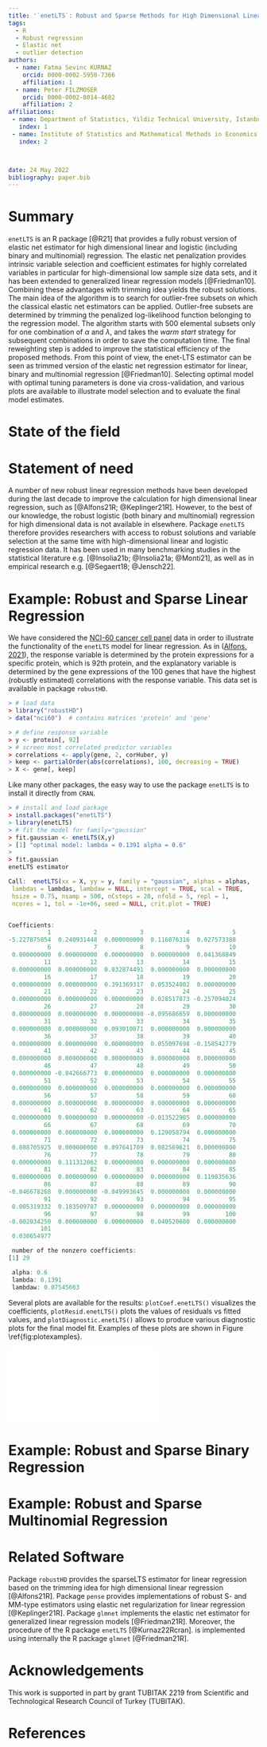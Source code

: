 ```yaml
---
title: '`enetLTS`: Robust and Sparse Methods for High Dimensional Linear and Binary and Multinomial Regression'
tags:
  - R
  - Robust regression
  - Elastic net
  - outlier detection
authors:
  - name: Fatma Sevinc KURNAZ
    orcid: 0000-0002-5958-7366 
    affiliation: 1
  - name: Peter FILZMOSER
    orcid: 0000-0002-8014-4682
    affiliation: 2
affiliations:
 - name: Department of Statistics, Yildiz Technical University, Istanbul, Turkey
   index: 1
 - name: Institute of Statistics and Mathematical Methods in Economics, TU Wien, Vienna, Austria
   index: 2



date: 24 May 2022
bibliography: paper.bib
---
```


# Summary


`enetLTS` is an R package [@R21] that provides a fully robust version of 
elastic net estimator for high dimensional linear and logistic (including 
binary and multinomial) regression. The elastic net penalization provides 
intrinsic variable selection and coefficient estimates for highly correlated 
variables in particular for high-dimensional low sample size 
data sets, and it has been extended to generalized linear regression models 
[@Friedman10]. 
Combining these advantages with trimming idea yields the robust solutions.
The main idea of the algorithm is to search for outlier-free subsets on which the classical elastic 
net estimators can be applied. Outlier-free subsets are determined by trimming 
the penalized log-likelihood function belonging to the regression model. 
The algorithm starts with 500 elemental subsets
only for one combination of $\alpha$ and $\lambda$, and takes the *warm start* strategy
for subsequent combinations in order to save the computation time.
The final reweighting step is added to improve the statistical 
efficiency of the proposed methods. 
From this point of view, the enet-LTS estimator can be seen as trimmed version 
of the elastic net regression estimator for linear, binary and multinomial 
regression [@Friedman10]. 
Selecting optimal model with optimal tuning parameters is done via cross-validation, 
and various plots are available to illustrate model selection and to evaluate the 
final model estimates. 


# State of the field

# Statement of need

A number of new robust linear regression methods have been developed during the last 
decade to improve the calculation for high dimensional linear regression, such as 
[@Alfons21R; @Keplinger21R]. 
However, to the best of our knowledge, the robust logistic (both binary and multinomial) 
regression for high dimensional data is not available in elsewhere.
Package `enetLTS` therefore provides
researchers with access to robust solutions and variable selection at the same time
with high-dimensional linear and logistic regression data. 
It has been used in many benchmarking studies in the statistical
literature e.g. [@Insolia21b; @Insolia21a; @Monti21], 
as well as in empirical research e.g. [@Segaert18; @Jensch22].


# Example: Robust and Sparse Linear Regression

We have considered the [NCI-60 cancer cell panel](https://discover.nci.nih.gov/cellminer/) data in order to illustrate the functionality of the `enetLTS` model for linear regression. As in ([Alfons, 2021](https://joss.theoj.org/papers/10.21105/joss.03786)), the response variable is determined by the protein expressions for a specific protein, which is 92th protein, and
the explanatory variable is determined by the gene expressions of the 100 genes that have the highest (robustly estimated) correlations with the response variable. This data set is available in package `robustHD`.

```R
> # load data
> library("robustHD")
> data("nci60")  # contains matrices 'protein' and 'gene'

> # define response variable
> y <- protein[, 92]
> # screen most correlated predictor variables
> correlations <- apply(gene, 2, corHuber, y)
> keep <- partialOrder(abs(correlations), 100, decreasing = TRUE)
> X <- gene[, keep]
```

Like many other packages, the easy way to use the package `enetLTS` is to install it directly from `CRAN`. 

```R
> # install and load package
> install.packages("enetLTS")
> library(enetLTS)
> # fit the model for family="gaussian"
> fit.gaussian <- enetLTS(X,y)
> [1] "optimal model: lambda = 0.1391 alpha = 0.6"
>
> fit.gaussian
enetLTS estimator 

Call:  enetLTS(xx = X, yy = y, family = "gaussian", alphas = alphas,      
 lambdas = lambdas, lambdaw = NULL, intercept = TRUE, scal = TRUE,      
 hsize = 0.75, nsamp = 500, nCsteps = 20, nfold = 5, repl = 1,      
 ncores = 1, tol = -1e+06, seed = NULL, crit.plot = TRUE) 


Coefficients:
           1            2            3            4            5 
-5.227875054  0.240931448  0.000000000  0.116076316  0.027573388 
           6            7            8            9           10 
 0.000000000  0.000000000  0.000000000  0.000000000  0.041368849 
          11           12           13           14           15 
 0.000000000  0.000000000  0.032874491  0.000000000  0.000000000 
          16           17           18           19           20 
 0.000000000  0.000000000  0.391369317  0.053524802  0.000000000 
          21           22           23           24           25 
 0.000000000  0.000000000  0.000000000  0.028517873 -0.257094024 
          26           27           28           29           30 
 0.000000000  0.000000000  0.000000000 -0.095686659  0.000000000 
          31           32           33           34           35 
 0.000000000  0.000000000  0.093010871  0.000000000  0.000000000 
          36           37           38           39           40 
 0.000000000  0.000000000  0.000000000  0.055097698 -0.158542779 
          41           42           43           44           45 
 0.000000000  0.000000000  0.000000000  0.000000000  0.000000000 
          46           47           48           49           50 
 0.000000000 -0.042666773  0.000000000  0.000000000  0.000000000 
          51           52           53           54           55 
 0.000000000  0.000000000  0.000000000  0.000000000  0.000000000 
          56           57           58           59           60 
 0.000000000  0.000000000  0.000000000  0.000000000  0.000000000 
          61           62           63           64           65 
 0.000000000  0.000000000  0.000000000 -0.013522905  0.000000000 
          66           67           68           69           70 
 0.000000000  0.000000000  0.000000000  0.129058794  0.000000000 
          71           72           73           74           75 
 0.088705925  0.000000000  0.097641709  0.082569621  0.000000000 
          76           77           78           79           80 
 0.000000000  0.111312062  0.000000000  0.000000000  0.000000000 
          81           82           83           84           85 
 0.000000000  0.000000000  0.000000000  0.000000000  0.119835636 
          86           87           88           89           90 
-0.046678268  0.000000000 -0.049993645  0.000000000  0.000000000 
          91           92           93           94           95 
 0.005319332  0.183509787  0.000000000  0.000000000  0.000000000 
          96           97           98           99          100 
-0.002034250  0.000000000  0.000000000  0.040520680  0.000000000 
         101 
 0.030654977 

 number of the nonzero coefficients:
[1] 29

 alpha: 0.6
 lambda: 0.1391
 lambdaw: 0.07545663
```

Several plots are available for the results: `plotCoef.enetLTS()` visualizes the coefficients, 
`plotResid.enetLTS()` plots the values of residuals vs fitted values, 
and `plotDiagnostic.enetLTS()` allows to produce various diagnostic
plots for the final model fit. 
Examples of these plots are shown in Figure \ref{fig:plotexamples}.

![coef (left); diagnostic (right)\label{fig:plotexamples}](JOSSgausPlotDiagnosticNCI60.pdf.pdf)

# Example: Robust and Sparse Binary Regression




# Example: Robust and Sparse Multinomial Regression


# Related Software

Package `robustHD` provides the sparseLTS estimator for linear regression based on the trimming idea for high dimensional linear regression [@Alfons21R]. Package `pense` provides implementations of robust S- and MM-type estimators using elastic net
regularization for linear regression [@Keplinger21R]. Package `glmnet` implements the elastic net estimator for generalized linear regression models [@Friedman21R]. Moreover, the procedure of the R package `enetLTS` [@Kurnaz22Rcran]. is implemented using internally the R package `glmnet` [@Friedman21R].  


# Acknowledgements

This work is supported in part by grant TUBITAK 2219 from Scientific and Technological Research Council of Turkey (TUBITAK). 


# References
